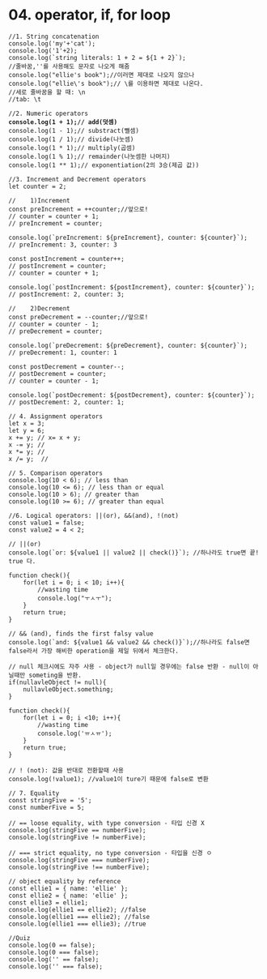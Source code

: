 # 04. operator, if, for loop

<pre class="language-javascript"><code class="lang-javascript">//1. String concatenation
console.log('my'+'cat');
console.log('1'+2);
console.log(`string literals: 1 + 2 = ${1 + 2}`);
//줄바꿈,''를 사용해도 문자로 나오게 해줌 
console.log("ellie's book");//이러면 제대로 나오지 않으나
console.log("ellie\'s book");// \를 이용하면 제대로 나온다.
//세로 줄바꿈을 할 때: \n
//tab: \t

//2. Numeric operators
<strong>console.log(1 + 1);// add(덧셈)
</strong>console.log(1 - 1);// substract(뺄셈)
console.log(1 / 1);// divide(나눗셈)
console.log(1 * 1);// multiply(곱셈)
console.log(1 % 1);// remainder(나눗셈한 나머지)
console.log(1 ** 1);// exponentiation(2의 3승(제곱 값))

//3. Increment and Decrement operators
let counter = 2;

//    1)Increment
const preIncrement = ++counter;//앞으로!
// counter = counter + 1;
// preIncrement = counter;

console.log(`preIncrement: ${preIncrement}, counter: ${counter}`);
// preIncrement: 3, counter: 3

const postIncrement = counter++;
// postIncrement = counter;
// counter = counter + 1;

console.log(`postIncrement: ${postIncrement}, counter: ${counter}`);
// postIncrement: 2, counter: 3;

//    2)Decrement
const preDecrement = --counter;//앞으로!
// counter = counter - 1;
// preDecrement = counter;

console.log(`preDecrement: ${preDecrement}, counter: ${counter}`);
// preDecrement: 1, counter: 1

const postDecrement = counter--;
// postDecrement = counter;
// counter = counter - 1;

console.log(`postDecrement: ${postDecrement}, counter: ${counter}`);
// postDecrement: 2, counter: 1;

// 4. Assignment operators
let x = 3;
let y = 6;
x += y; // x= x + y;
x -= y; //
x *= y; //
x /= y;  //

// 5. Comparison operators
console.log(10 &#x3C; 6); // less than
console.log(10 &#x3C;= 6); // less than or equal
console.log(10 > 6); // greater than
console.log(10 >= 6); // greater than equal

//6. Logical operators: ||(or), &#x26;&#x26;(and), !(not)
const value1 = false;
const value2 = 4 &#x3C; 2;

// ||(or)
console.log(`or: ${value1 || value2 || check()}`); //하나라도 true면 끝! true 다.

function check(){
    for(let i = 0; i &#x3C; 10; i++){
        //wasting time
        console.log("ㅜㅅㅜ");
    }
    return true;
}

// &#x26;&#x26; (and), finds the first falsy value
console.log(`and: ${value1 &#x26;&#x26; value2 &#x26;&#x26; check()}`);//하나라도 false면 false라서 가장 해비한 operation을 제일 뒤에서 체크한다.

// null 체크시에도 자주 사용 - object가 null일 경우에는 false 반환 - null이 아닐때만 someting을 반환.
if(nullavleObject != null){
    nullavleObject.something;
}

function check(){
    for(let i = 0; i &#x3C;10; i++){
        //wasting time
        console.log('ㅠㅅㅠ');
    }
    return true;
}

// ! (not): 값을 반대로 전환할때 사용
console.log(!value1); //value1이 ture기 때문에 false로 변환

// 7. Equality
const stringFive = '5';
const numberFive = 5;

// == loose equality, with type conversion - 타입 신경 X 
console.log(stringFive == numberFive);
console.log(stringFive != numberFive);

// === strict equality, no type conversion - 타입을 신경 ㅇ
console.log(stringFive === numberFive);
console.log(stringFive !== numberFive);

// object equality by reference
const ellie1 = { name: 'ellie' };
const ellie2 = { name: 'ellie' };
const ellie3 = ellie1;
console.log(ellie1 == ellie2); //false
console.log(ellie1 === ellie2); //false
console.log(ellie1 === ellie3); //true

//Quiz
console.log(0 == false);
console.log(0 === false);
console.log('' == false);
console.log('' === false);

</code></pre>
